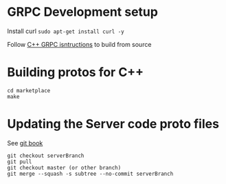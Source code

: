 # GRPC Development setup

Install curl ```sudo apt-get install curl -y```

Follow [C++ GRPC isntructions](https://github.com/grpc/grpc/blob/master/INSTALL.md) to build from source


# Building protos for C++

```
cd marketplace
make

```

# Updating the Server code proto files

See [git book](https://git-scm.com/book/en/v1/Git-Tools-Subtree-Merging)

```
git checkout serverBranch
git pull
git checkout master (or other branch)
git merge --squash -s subtree --no-commit serverBranch
```
